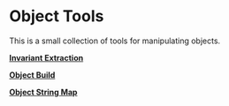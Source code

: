 # Object Tools

This is a small collection of tools for manipulating objects.

**[Invariant Extraction](Halforbit.ObjectTools/InvariantExtraction/invariant-extraction.md)**

**[Object Build](Halforbit.ObjectTools/ObjectBuild/object-build.md)**

**[Object String Map](Halforbit.ObjectTools/ObjectStringMap/object-string-map.md)**